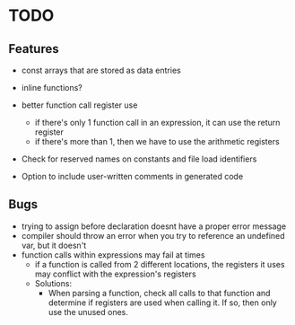 # TODO

## Features
- const arrays that are stored as data entries
- inline functions?
- better function call register use
  - if there's only 1 function call in an expression, it can use the return register
  - if there's more than 1, then we have to use the arithmetic registers
- Check for reserved names on constants and file load identifiers

- Option to include user-written comments in generated code


## Bugs
- trying to assign before declaration doesnt have a proper error message
- compiler should throw an error when you try to reference an undefined var, but it doesn't
- function calls within expressions may fail at times
  - if a function is called from 2 different locations, the registers it uses may conflict with the expression's registers
  - Solutions:
    - When parsing a function, check all calls to that function and determine if registers are used when calling it. If so, then only use the unused ones.